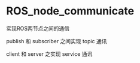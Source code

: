 # ROS_node_communicate

实现ROS两节点之间的通信

publish 和 subscriber 之间实现 topic 通讯

client 和 server 之实现 service 通讯
